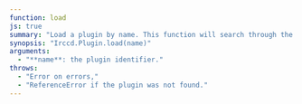```yaml
---
function: load
js: true
summary: "Load a plugin by name. This function will search through the standard directories."
synopsis: "Irccd.Plugin.load(name)"
arguments:
  - "**name**: the plugin identifier."
throws:
  - "Error on errors,"
  - "ReferenceError if the plugin was not found."
---
```

